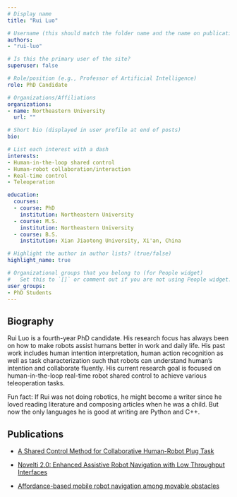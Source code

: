 ```yaml
---
# Display name
title: "Rui Luo"

# Username (this should match the folder name and the name on publications)
authors:
- "rui-luo"

# Is this the primary user of the site?
superuser: false

# Role/position (e.g., Professor of Artificial Intelligence)
role: PhD Candidate   

# Organizations/Affiliations
organizations:
- name: Northeastern University
  url: ""

# Short bio (displayed in user profile at end of posts)
bio:

# List each interest with a dash
interests:
- Human-in-the-loop shared control
- Human-robot collaboration/interaction
- Real-time control
- Teleoperation

education:
  courses:
  - course: PhD
    institution: Northeastern University
  - course: M.S.
    institution: Northeastern University
  - course: B.S.
    institution: Xian Jiaotong University, Xi'an, China

# Highlight the author in author lists? (true/false)
highlight_name: true

# Organizational groups that you belong to (for People widget)
#   Set this to `[]` or comment out if you are not using People widget.
user_groups:
- PhD Students
---
```


## Biography

Rui Luo is a fourth-year PhD candidate. His research focus has always been on how to make robots assist humans better in work and daily life. His past work includes human intention interpretation, human action recognition as well as task characterization such that robots can understand human’s intention and collaborate fluently. His current research goal is focused on human-in-the-loop real-time robot shared control to achieve various teleoperation tasks.  

Fun fact: If Rui was not doing robotics, he might become a writer since he loved reading literature and composing articles when he was a child. But now the only languages he is good at writing are Python and C++.

## Publications

- [A Shared Control Method for Collaborative Human-Robot Plug Task](https://ieeexplore.ieee.org/abstract/document/9492826)

- [Novelti 2.0: Enhanced Assistive Robot Navigation with Low Throughput Interfaces](https://dl.acm.org/doi/abs/10.1145/3453892.3458042)

- [Affordance-based mobile robot navigation among movable obstacles](https://ieeexplore.ieee.org/abstract/document/9341337)
